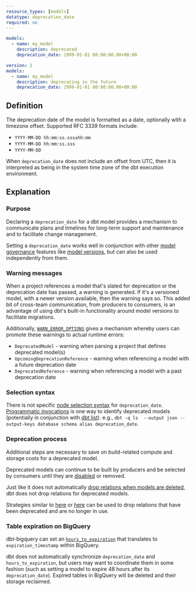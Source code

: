 ```yaml
---
resource_types: [models]
datatype: deprecation_date
required: no
---
```


<File name='models/<schema>.yml'>

```yml
models:
  - name: my_model
    description: deprecated
    deprecation_date: 1999-01-01 00:00:00.00+00:00
```
</File>

<File name='models/<schema>.yml'>

```yml
version: 2
models:
  - name: my_model
    description: deprecating in the future
    deprecation_date: 2999-01-01 00:00:00.00+00:00
```

</File>

## Definition

The deprecation date of the model is formatted as a date, optionally with a timezone offset. Supported RFC 3339 formats include:
- `YYYY-MM-DD hh:mm:ss.sss±hh:mm`
- `YYYY-MM-DD hh:mm:ss.sss`
- `YYYY-MM-DD`

When `deprecation_date` does not include an offset from UTC, then it is interpreted as being in the system time zone of the dbt execution environment.

## Explanation

### Purpose

Declaring a `deprecation_date` for a dbt model provides a mechanism to communicate plans and timelines for long-term support and maintenance and to facilitate change management.

Setting a `deprecation_date` works well in conjunction with other [model governance](/docs/collaborate/govern/about-model-governance) features like [model versions](/docs/collaborate/govern/model-versions), but can also be used independently from them.

### Warning messages

When a project references a model that's slated for deprecation or the deprecation date has passed, a warning is generated. If it's a versioned model, with a newer version available, then the warning says so. This added bit of cross-team communication, from producers to consumers, is an advantage of using dbt's built-in functionality around model versions to facilitate migrations.

Additionally, [`WARN_ERROR_OPTIONS`](/reference/global-configs/warnings) gives a mechanism whereby users can promote these warnings to actual runtime errors:
- `DeprecatedModel` - warning when parsing a project that defines deprecated model(s)
- `UpcomingDeprecationReference` - warning when referencing a model with a future deprecation date
- `DeprecatedReference` - warning when referencing a model with a past deprecation date

### Selection syntax

There is not specific [node selection syntax](/reference/node-selection/syntax) for `deprecation_date`. [Programmatic invocations](/reference/programmatic-invocations) is one way to identify deprecated models (potentially in conjunction with [dbt list](/reference/commands/list)). e.g., `dbt -q ls  --output json --output-keys database schema alias deprecation_date`.

### Deprecation process

Additional steps are necessary to save on build-related compute and storage costs for a deprecated model.

Deprecated models can continue to be built by producers and be selected by consumers until they are [disabled](/reference/resource-configs/enabled) or removed.

Just like it does not automatically [drop relations when models are deleted](/faqs/models/removing-deleted-models), dbt does not drop relations for deprecated models.

Strategies similar to [here](https://discourse.getdbt.com/t/faq-cleaning-up-removed-models-from-your-production-schema/113) or [here](https://discourse.getdbt.com/t/clean-your-warehouse-of-old-and-deprecated-models/1547) can be used to drop relations that have been deprecated and are no longer in use.

### Table expiration on BigQuery

dbt-bigquery can set an [`hours_to_expiration`](/reference/resource-configs/bigquery-configs#controlling-table-expiration) that translates to `expiration_timestamp` within BigQuery.

dbt does not automatically synchronize `deprecation_date` and `hours_to_expiration`, but users may want to coordinate them in some fashion (such as setting a model to expire 48 hours after its `deprecation_date`). Expired tables in BigQuery will be deleted and their storage reclaimed.
